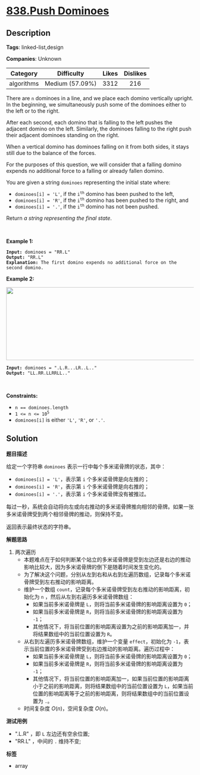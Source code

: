 # [838.Push Dominoes](https://leetcode.com/problems/push-dominoes/description/)

## Description

**Tags**: linked-list,design

**Companies**: Unknown

|  Category  |   Difficulty    | Likes | Dislikes |
| :--------: | :-------------: | :---: | :------: |
| algorithms | Medium (57.09%) | 3312  |   216    |

<p>There are <code>n</code> dominoes in a line, and we place each domino vertically upright. In the beginning, we simultaneously push some of the dominoes either to the left or to the right.</p>
<p>After each second, each domino that is falling to the left pushes the adjacent domino on the left. Similarly, the dominoes falling to the right push their adjacent dominoes standing on the right.</p>
<p>When a vertical domino has dominoes falling on it from both sides, it stays still due to the balance of the forces.</p>
<p>For the purposes of this question, we will consider that a falling domino expends no additional force to a falling or already fallen domino.</p>
<p>You are given a string <code>dominoes</code> representing the initial state where:</p>
<ul>
  <li><code>dominoes[i] = &#39;L&#39;</code>, if the <code>i<sup>th</sup></code> domino has been pushed to the left,</li>
  <li><code>dominoes[i] = &#39;R&#39;</code>, if the <code>i<sup>th</sup></code> domino has been pushed to the right, and</li>
  <li><code>dominoes[i] = &#39;.&#39;</code>, if the <code>i<sup>th</sup></code> domino has not been pushed.</li>
</ul>
<p>Return <em>a string representing the final state</em>.</p>
<p>&nbsp;</p>
<p><strong class="example">Example 1:</strong></p>
<pre><code><strong>Input:</strong> dominoes = &quot;RR.L&quot;
<strong>Output:</strong> &quot;RR.L&quot;
<strong>Explanation:</strong> The first domino expends no additional force on the second domino.</code></pre>
<p><strong class="example">Example 2:</strong></p>
<img alt="" src="https://s3-lc-upload.s3.amazonaws.com/uploads/2018/05/18/domino.png" style="height: 196px; width: 512px;" />
<pre><code><strong>Input:</strong> dominoes = &quot;.L.R...LR..L..&quot;
<strong>Output:</strong> &quot;LL.RR.LLRRLL..&quot;</code></pre>
<p>&nbsp;</p>
<p><strong>Constraints:</strong></p>
<ul>
  <li><code>n == dominoes.length</code></li>
  <li><code>1 &lt;= n &lt;= 10<sup>5</sup></code></li>
  <li><code>dominoes[i]</code> is either <code>&#39;L&#39;</code>, <code>&#39;R&#39;</code>, or <code>&#39;.&#39;</code>.</li>
</ul>

## Solution

**题目描述**

给定一个字符串 `dominoes` 表示一行中每个多米诺骨牌的状态，其中：

- `dominoes[i] = 'L'`，表示第 `i` 个多米诺骨牌是向左推的；
- `dominoes[i] = 'R'`，表示第 `i` 个多米诺骨牌是向右推的；
- `dominoes[i] = '.'`，表示第 `i` 个多米诺骨牌没有被推过。

每过一秒，系统会自动将向左或向右推动的多米诺骨牌推向相邻的骨牌。如果一张多米诺骨牌受到两个相邻骨牌的推动，则保持不变。

返回表示最终状态的字符串。

**解题思路**

1. 两次遍历
   - 本题难点在于如何判断某个站立的多米诺骨牌是受到左边还是右边的推动影响比较大，因为多米诺骨牌的倒下是随着时间发生变化的。
   - 为了解决这个问题，分别从左到右和从右到左遍历数组，记录每个多米诺骨牌受到左右推动的影响距离。
   - 维护一个数组 `count`，记录每个多米诺骨牌受到左右推动的影响距离，初始化为 `n` ，然后从左到右遍历多米诺骨牌数组：
     - 如果当前多米诺骨牌是 `L`，则将当前多米诺骨牌的影响距离设置为 `0`；
     - 如果当前多米诺骨牌是 `R`，则将当前多米诺骨牌的影响距离设置为 `-1`；
     - 其他情况下，将当前位置的影响距离设置为之前的影响距离加一，并将结果数组中的当前位置设置为 `R`。
   - 从右到左遍历多米诺骨牌数组，维护一个变量 `effect`，初始化为 `-1`，表示当前位置的多米诺骨牌受到右边推动的影响距离。遍历过程中：
     - 如果当前多米诺骨牌是 `L`，则将当前多米诺骨牌的影响距离设置为 `0`；
     - 如果当前多米诺骨牌是 `R`，则将当前多米诺骨牌的影响距离设置为 `-1`；
     - 其他情况下，将当前位置的影响距离加一，如果当前位置的影响距离小于之前的影响距离，则将结果数组中的当前位置设置为 `L`，如果当前位置的影响距离等于之前的影响距离，则将结果数组中的当前位置设置为 `.`。
   - 时间复杂度 $O(n)$，空间复杂度 $O(n)$。

**测试用例**

- ".L.R" ，即 `L` 左边还有空余位置;
- "RR.L" ，中间的 `.` 维持不变;

**标签**

- array
